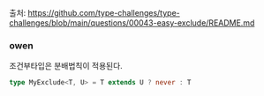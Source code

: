 출처: https://github.com/type-challenges/type-challenges/blob/main/questions/00043-easy-exclude/README.md

### owen

조건부타입은 분배법칙이 적용된다.

```typescript
type MyExclude<T, U> = T extends U ? never : T
```
